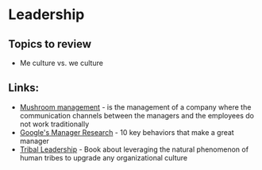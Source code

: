 # Leadership

## Topics to review

* Me culture vs. we culture

## Links:

* [Mushroom management](https://en.wikipedia.org/wiki/Mushroom_management) - is the management of a company where the communication channels between the managers and the employees do not work traditionally
* [Google's Manager Research](https://rework.withgoogle.com/guides/managers-identify-what-makes-a-great-manager/steps/learn-about-googles-manager-research/) - 10 key behaviors that make a great manager
* [Tribal Leadership](https://en.wikipedia.org/wiki/Dave_Logan_%28writer%29) - Book about leveraging the natural phenomenon of human tribes to upgrade any organizational culture

